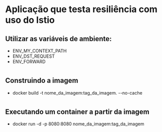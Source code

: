 # Aplicação que testa resiliência com uso do Istio

## Utilizar as variáveis de ambiente:

- ENV_MY_CONTEXT_PATH
- ENV_DST_REQUEST
- ENV_FORWARD

#
## Construindo a imagem

- docker build -t nome_da_imagem:tag_da_imagem. --no-cache


#
## Executando um container a partir da imagem

- docker run -d -p 8080:8080 nome_da_imagem:tag_da_imagem